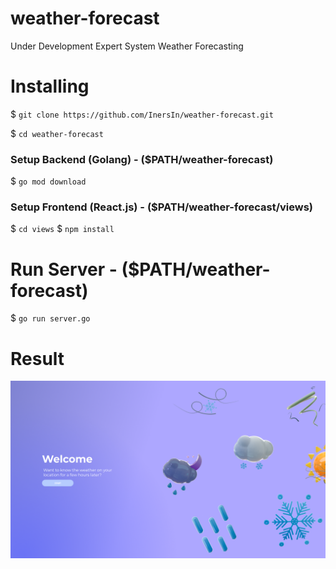 # weather-forecast
Under Development Expert System Weather Forecasting

# Installing
$ `git clone https://github.com/InersIn/weather-forecast.git`

$ `cd weather-forecast`
### Setup Backend (Golang) - ($PATH/weather-forecast)
$ `go mod download`
### Setup Frontend (React.js) - ($PATH/weather-forecast/views)
$ `cd views`
$ `npm install`

# Run Server - ($PATH/weather-forecast)
$ `go run server.go`

# Result
![Web](https://github.com/InersIn/weather-forecast/blob/master/docs/images/web.png?raw=true)

